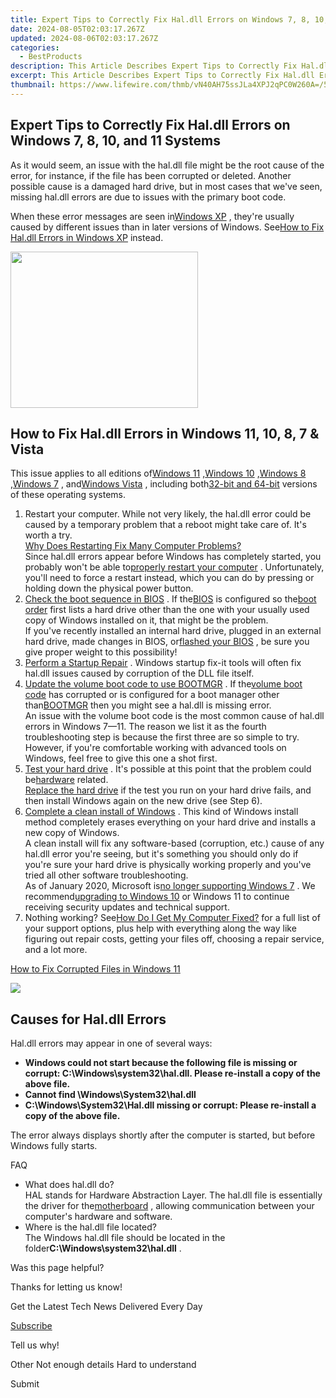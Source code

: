 ```yaml
---
title: Expert Tips to Correctly Fix Hal.dll Errors on Windows 7, 8, 10, and 11 Systems
date: 2024-08-05T02:03:17.267Z
updated: 2024-08-06T02:03:17.267Z
categories:
  - BestProducts
description: This Article Describes Expert Tips to Correctly Fix Hal.dll Errors on Windows 7, 8, 10, and 11 Systems
excerpt: This Article Describes Expert Tips to Correctly Fix Hal.dll Errors on Windows 7, 8, 10, and 11 Systems
thumbnail: https://www.lifewire.com/thmb/vN40AH75ssJLa4XPJ2qPC0W260A=/540x405/filters:no_upscale():max_bytes(150000):strip_icc():format(webp)/bsod-windows-8-0x5c-hal-initialization-failed-56a6f9d85f9b58b7d0e5cc3e.png
---
```


## Expert Tips to Correctly Fix Hal.dll Errors on Windows 7, 8, 10, and 11 Systems
 As it would seem, an issue with the hal.dll file might be the root cause of the error, for instance, if the file has been corrupted or deleted. Another possible cause is a damaged hard drive, but in most cases that we've seen, missing hal.dll errors are due to issues with the primary boot code.  

 When these error messages are seen in[Windows XP](https://www.lifewire.com/windows-xp-2626354) , they're usually caused by different issues than in later versions of Windows. See[How to Fix Hal.dll Errors in Windows XP](https://www.lifewire.com/how-to-fix-missing-hal-dll-errors-in-windows-xp-2623695) instead.

<!-- affiliate ads begin -->
<a href="https://caperobbin.sjv.io/c/5597632/2006123/18460" target="_top" id="2006123"><img src="//a.impactradius-go.com/display-ad/18460-2006123" border="0" alt="" width="300" height="250"/></a><img height="0" width="0" src="https://imp.pxf.io/i/5597632/2006123/18460" style="position:absolute;visibility:hidden;" border="0" />
<!-- affiliate ads end -->
## How to Fix Hal.dll Errors in Windows 11, 10, 8, 7 & Vista

 This issue applies to all editions of[Windows 11](https://www.lifewire.com/windows-11-5188930) ,[Windows 10](https://www.lifewire.com/windows-10-2626217) ,[Windows 8](https://www.lifewire.com/windows-8-2626235) ,[Windows 7](https://www.lifewire.com/windows-7-2626265) , and[Windows Vista](https://www.lifewire.com/windows-vista-2626311) , including both[32-bit and 64-bit](https://www.lifewire.com/32-bit-64-bit-2624554) versions of these operating systems.

1. Restart your computer. While not very likely, the hal.dll error could be caused by a temporary problem that a reboot might take care of. It's worth a try.  
[Why Does Restarting Fix Many Computer Problems?](https://www.lifewire.com/why-does-restarting-seem-to-fix-most-computer-problems-2624569)  
 Since hal.dll errors appear before Windows has completely started, you probably won't be able to[properly restart your computer](https://www.lifewire.com/how-to-reboot-a-computer-2624568) . Unfortunately, you'll need to force a restart instead, which you can do by pressing or holding down the physical power button.
2. [Check the boot sequence in BIOS](https://www.lifewire.com/change-the-boot-order-in-bios-2624528) . If the[BIOS](https://www.lifewire.com/bios-basic-input-output-system-2625820) is configured so the[boot order](https://www.lifewire.com/what-is-a-boot-sequence-2625814) first lists a hard drive other than the one with your usually used copy of Windows installed on it, that might be the problem.  
 If you've recently installed an internal hard drive, plugged in an external hard drive, made changes in BIOS, or[flashed your BIOS](https://www.lifewire.com/how-to-update-bios-4783238) , be sure you give proper weight to this possibility!
3. [Perform a Startup Repair](https://www.lifewire.com/how-do-i-automatically-repair-windows-problems-2624907) . Windows startup fix-it tools will often fix hal.dll issues caused by corruption of the DLL file itself.
4. [Update the volume boot code to use BOOTMGR](https://www.lifewire.com/use-bootsect-nt60-to-update-the-volume-boot-code-to-bootmgr-2617975) . If the[volume boot code](https://www.lifewire.com/volume-boot-code-2626044) has corrupted or is configured for a boot manager other than[BOOTMGR](https://www.lifewire.com/windows-boot-manager-bootmgr-2625813) then you might see a hal.dll is missing error.  
 An issue with the volume boot code is the most common cause of hal.dll errors in Windows 7—11\. The reason we list it as the fourth troubleshooting step is because the first three are so simple to try. However, if you're comfortable working with advanced tools on Windows, feel free to give this one a shot first.
5. [Test your hard drive](https://www.lifewire.com/free-hard-drive-testing-programs-2626183) . It's possible at this point that the problem could be[hardware](https://www.lifewire.com/computer-hardware-2625895) related.  
[Replace the hard drive](https://www.lifewire.com/how-to-replace-a-hard-drive-2626200) if the test you run on your hard drive fails, and then install Windows again on the new drive (see Step 6).
6. [Complete a clean install of Windows](https://www.lifewire.com/how-to-clean-install-windows-2624904) . This kind of Windows install method completely erases everything on your hard drive and installs a new copy of Windows.  
 A clean install will fix any software-based (corruption, etc.) cause of any hal.dll error you're seeing, but it's something you should only do if you're sure your hard drive is physically working properly and you've tried all other software troubleshooting.  
 As of January 2020, Microsoft is[no longer supporting Windows 7](https://www.lifewire.com/windows-7-end-of-life-4161085) . We recommend[upgrading to Windows 10](https://www.lifewire.com/how-to-upgrade-from-windows-7-to-windows-10-4770091) or Windows 11 to continue receiving security updates and technical support.
7. Nothing working? See[How Do I Get My Computer Fixed?](https://www.lifewire.com/how-do-i-get-my-computer-fixed-2625167) for a full list of your support options, plus help with everything along the way like figuring out repair costs, getting your files off, choosing a repair service, and a lot more.

[How to Fix Corrupted Files in Windows 11](https://www.lifewire.com/fix-corrupted-files-in-windows-11-6544235)

<!-- affiliate ads begin -->
<a href="https://secure.2checkout.com/order/checkout.php?PRODS=3546200&QTY=1&AFFILIATE=108875&CART=1"><img src="http://www.binteko.com/sites/default/files/banner01_468x60a.gif" border="0"></a>
<!-- affiliate ads end -->
## Causes for Hal.dll Errors

 Hal.dll errors may appear in one of several ways:

* **Windows could not start because the following file is missing or corrupt: C:\\Windows\\system32\\hal.dll. Please re-install a copy of the above file.**
* **Cannot find \\Windows\\System32\\hal.dll**
* **C:\\Windows\\System32\\Hal.dll missing or corrupt: Please re-install a copy of the above file.**

 The error always displays shortly after the computer is started, but before Windows fully starts.

 FAQ

* What does hal.dll do?  
 HAL stands for Hardware Abstraction Layer. The hal.dll file is essentially the driver for the[motherboard](https://www.lifewire.com/motherboards-system-boards-and-mainboards-2618154) , allowing communication between your computer's hardware and software.
* Where is the hal.dll file located?  
 The Windows hal.dll file should be located in the folder**C:\\Windows\\system32\\hal.dll** .

Was this page helpful?

Thanks for letting us know!

 Get the Latest Tech News Delivered Every Day

[Subscribe](https://www.lifewire.com/#)

Tell us why!

 Other  Not enough details  Hard to understand

 Submit

<ins class="adsbygoogle"
     style="display:block"
     data-ad-format="autorelaxed"
     data-ad-client="ca-pub-7571918770474297"
     data-ad-slot="1223367746"></ins>



<ins class="adsbygoogle"
     style="display:block"
     data-ad-client="ca-pub-7571918770474297"
     data-ad-slot="8358498916"
     data-ad-format="auto"
     data-full-width-responsive="true"></ins>
